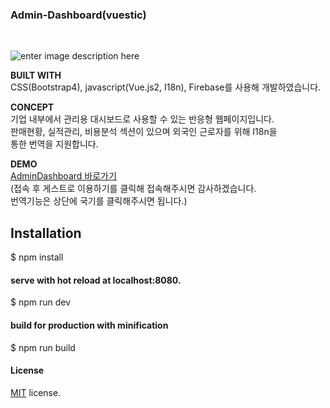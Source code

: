 ### **Admin-Dashboard(vuestic)**  

<br>


![enter image description here](https://lh3.googleusercontent.com/PD2Il1-j5awULqg0RAMBe59YZDZdfzKSFHYEW0970jWwCbf_d3kQgDPhH5Nu967LX20fLUSYZF31=s600 "dashboard.JPG")
<br>

**BUILT WITH**  
CSS(Bootstrap4), javascript(Vue.js2, I18n), Firebase를
사용해 개발하였습니다.  


**CONCEPT**  
기업 내부에서 관리용 대시보드로 사용할 수 있는 반응형 웹페이지입니다.  
판매현황, 실적관리, 비용분석 섹션이 있으며 외국인 근로자를 위해 I18n을  
통한 번역을 지원합니다.

**DEMO**  
 [AdminDashboard 바로가기](https://admindashboard-portfolio.firebaseapp.com/#/auth/login)  
(접속 후 게스트로 이용하기를 클릭해 접속해주시면 감사하겠습니다.  
번역기능은 상단에 국기를 클릭해주시면 됩니다.)

## Installation

$ npm install

#### serve with hot reload at localhost:8080.
$ npm run dev

#### build for production with minification
$ npm run build

#### License
[MIT](https://github.com/epicmaxco/vuestic-admin/blob/master/LICENSE) license.

